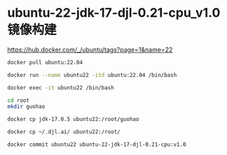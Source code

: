 # ubuntu-22-jdk-17-djl-0.21-cpu_v1.0镜像构建





https://hub.docker.com/_/ubuntu/tags?page=1&name=22

```sh
docker pull ubuntu:22.04
```



```sh
docker run --name ubuntu22 -itd ubuntu:22.04 /bin/bash
```



```sh
docker exec -it ubuntu22 /bin/bash
```



```sh
cd root
mkdir guohao
```



```sh
docker cp jdk-17.0.5 ubuntu22:/root/guohao
```


```sh
docker cp ~/.djl.ai/ ubuntu22:/root/
```



```sh
docker commit ubuntu22 ubuntu-22-jdk-17-djl-0.21-cpu:v1.0
```

